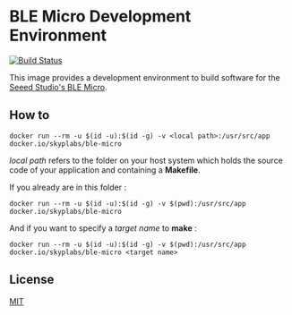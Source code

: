 # BLE Micro Development Environment

[![Build Status](https://travis-ci.org/SkypLabs/ble-micro-dockerfile.svg)](https://travis-ci.org/SkypLabs/ble-micro-dockerfile)

This image provides a development environment to build software for the [Seeed Studio's BLE Micro][ble-micro].

## How to

    docker run --rm -u $(id -u):$(id -g) -v <local path>:/usr/src/app docker.io/skyplabs/ble-micro

*local path* refers to the folder on your host system which holds the source code of your application and containing a **Makefile**.

If you already are in this folder :

    docker run --rm -u $(id -u):$(id -g) -v $(pwd):/usr/src/app docker.io/skyplabs/ble-micro

And if you want to specify a *target name* to **make** :

    docker run --rm -u $(id -u):$(id -g) -v $(pwd):/usr/src/app docker.io/skyplabs/ble-micro <target name>

## License

[MIT][MIT]

 [ble-micro]: http://www.seeedstudio.com/depot/Seeed-Micro-BLE-Module-w-CortexM0-Based-nRF51822-SoC-p-1975.html
 [MIT]: http://opensource.org/licenses/MIT
